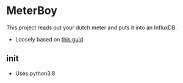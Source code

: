# MeterBoy

This project reads out your dutch meter and puts it into an InfluxDB.

* Loosely based on [this guid](https://infi.nl/nieuws/hobbyproject-slimme-meterkast-met-raspberry-pi/)


## init

* Uses python3.8